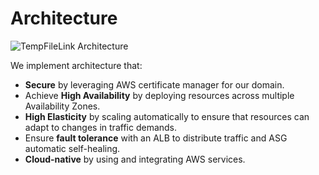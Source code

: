 # Architecture

![TempFileLink Architecture](https://github.com/user-attachments/assets/df4a6145-1902-439e-bbe4-3dc7b655d23f)

We implement architecture that:

- **Secure** by leveraging AWS certificate manager for our domain.
- Achieve **High Availability** by deploying resources across multiple Availability Zones.
- **High Elasticity** by scaling automatically to ensure that resources can adapt to changes in traffic demands.
- Ensure **fault tolerance** with an ALB to distribute traffic and ASG automatic self-healing.
- **Cloud-native** by using and integrating AWS services.
